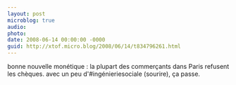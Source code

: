 ```yaml
---
layout: post
microblog: true
audio: 
photo: 
date: 2008-06-14 00:00:00 -0000
guid: http://xtof.micro.blog/2008/06/14/t834796261.html
---
```

bonne nouvelle monétique : la plupart des commerçants dans Paris refusent les chèques. avec un peu d'#ingénieriesociale (sourire), ça passe.
